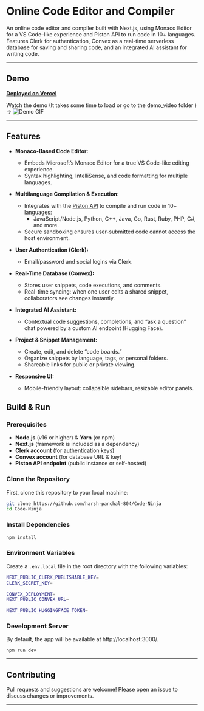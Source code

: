 
# Online Code Editor and Compiler

An online code editor and compiler built with Next.js, using Monaco Editor for a VS Code–like experience and Piston API to run code in 10+ languages. Features Clerk for authentication, Convex as a real-time serverless database for saving and sharing code, and an integrated AI assistant for writing code.

---

## Demo

**[Deployed on Vercel](https://code-ninja-sand.vercel.app/)**


Watch the demo (It takes some time to load or go to the demo_video folder ) ->
![Demo GIF](demo_video/code-ninja-video.gif)



---

## Features

- **Monaco-Based Code Editor:**  
  - Embeds Microsoft’s Monaco Editor for a true VS Code–like editing experience.  
  - Syntax highlighting, IntelliSense, and code formatting for multiple languages.

- **Multilanguage Compilation & Execution:**  
  - Integrates with the [Piston API](https://github.com/engineer-man/piston) to compile and run code in 10+ languages:
    - JavaScript/Node.js, Python, C++, Java, Go, Rust, Ruby, PHP, C#, and more.  
  - Secure sandboxing ensures user-submitted code cannot access the host environment.

- **User Authentication (Clerk):**  
  - Email/password and social logins via Clerk.  

- **Real-Time Database (Convex):**  
  - Stores user snippets, code executions, and comments.  
  - Real-time syncing: when one user edits a shared snippet, collaborators see changes instantly.

- **Integrated AI Assistant:**  
  - Contextual code suggestions, completions, and “ask a question” chat powered by a custom AI endpoint (Hugging Face).  
  

- **Project & Snippet Management:**  
  - Create, edit, and delete “code boards.”  
  - Organize snippets by language, tags, or personal folders.  
  - Shareable links for public or private viewing.

- **Responsive UI:**  
  - Mobile-friendly layout: collapsible sidebars, resizable editor panels.  


## Build \& Run

### Prerequisites

- **Node.js** (v16 or higher) & **Yarn** (or npm)  
- **Next.js** (framework is included as a dependency)  
- **Clerk account** (for authentication keys)  
- **Convex account** (for database URL & key)  
- **Piston API endpoint** (public instance or self-hosted)


### Clone the Repository

First, clone this repository to your local machine:

```sh
git clone https://github.com/harsh-panchal-804/Code-Ninja
cd Code-Ninja

```
### Install Dependencies

```bash
npm install
```
### Environment Variables

Create a `.env.local` file in the root directory with the following variables:

```bash
NEXT_PUBLIC_CLERK_PUBLISHABLE_KEY=
CLERK_SECRET_KEY=

CONVEX_DEPLOYMENT=
NEXT_PUBLIC_CONVEX_URL=

NEXT_PUBLIC_HUGGINGFACE_TOKEN=
```
### Development Server
By default, the app will be available at http://localhost:3000/.
```
npm run dev
```







---



## Contributing

Pull requests and suggestions are welcome! Please open an issue to discuss changes or improvements.

---


